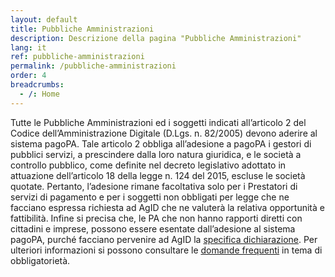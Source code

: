 ```yaml
---
layout: default
title: Pubbliche Amministrazioni
description: Descrizione della pagina "Pubbliche Amministrazioni"
lang: it
ref: pubbliche-amministrazioni
permalink: /pubbliche-amministrazioni
order: 4
breadcrumbs:
  - /: Home
---
```


Tutte le Pubbliche Amministrazioni ed i soggetti indicati all’articolo 2 del Codice dell’Amministrazione Digitale (D.Lgs. n. 82/2005) devono aderire al sistema pagoPA.  Tale articolo 2 obbliga all’adesione a pagoPA i gestori di pubblici servizi, a prescindere dalla loro natura giuridica, e le società a controllo pubblico, come definite nel decreto legislativo adottato in attuazione dell’articolo 18 della legge n. 124 del 2015, escluse le società quotate. Pertanto, l’adesione rimane facoltativa solo per i Prestatori di servizi di pagamento e per i soggetti non obbligati per legge che ne facciano espressa richiesta ad AgID che ne valuterà la relativa opportunità e fattibilità.  Infine si precisa che, le PA che non hanno rapporti diretti con cittadini e imprese, possono essere esentate dall’adesione al sistema pagoPA, purché facciano pervenire ad AgID la [specifica dichiarazione](https://github.com/italia/lg-pagopa-docs/blob/master/documentazione_tecnica_collegata/adesione/dichiarazione_pa_esente_pagamenti_0.doc).  Per ulteriori informazioni si possono consultare le [domande frequenti](https://docs.italia.it/italia/pagopa/pagopa-docs-faq/it/stabile/) in tema di obbligatorietà.

